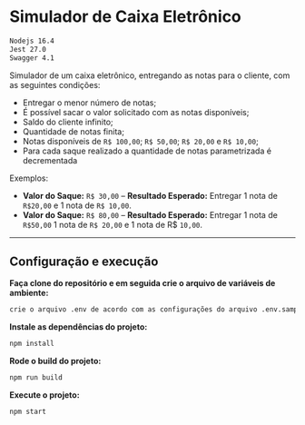<h1> Simulador de Caixa Eletrônico </h1>

```sh
Nodejs 16.4
Jest 27.0
Swagger 4.1
```

Simulador de um caixa eletrônico, entregando as notas para o cliente, com as seguintes condições:
- Entregar o menor número de notas;
- É possível sacar o valor solicitado com as notas disponíveis;
- Saldo do cliente infinito;
- Quantidade de notas finita;
- Notas disponíveis de `R$ 100,00`; `R$ 50,00`; `R$ 20,00` e `R$ 10,00`;
- Para cada saque realizado a quantidade de notas parametrizada é decrementada

Exemplos:

- **Valor do Saque:** `R$ 30,00` – **Resultado Esperado:** Entregar 1 nota de `R$20,00` e 1 nota de `R$ 10,00`.  
- **Valor do Saque:** `R$ 80,00` – **Resultado Esperado:** Entregar 1 nota de `R$50,00` 1 nota de `R$ 20,00` e 1 nota de R$ `10,00`.  

---

## Configuração e execução

**Faça clone do repositório e em seguida crie o arquivo de variáveis de ambiente:**

```sh
crie o arquivo .env de acordo com as configurações do arquivo .env.sample
```

**Instale as dependências do projeto:**

```sh
npm install
```

**Rode o build do projeto:**

```sh
npm run build
```

**Execute o projeto:**

```sh
npm start
```
